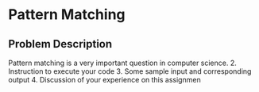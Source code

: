 # Pattern Matching
## Problem Description
Pattern matching is a very important question in computer science. 
2. Instruction to execute your code
3. Some sample input and corresponding output
4. Discussion of your experience on this assignmen